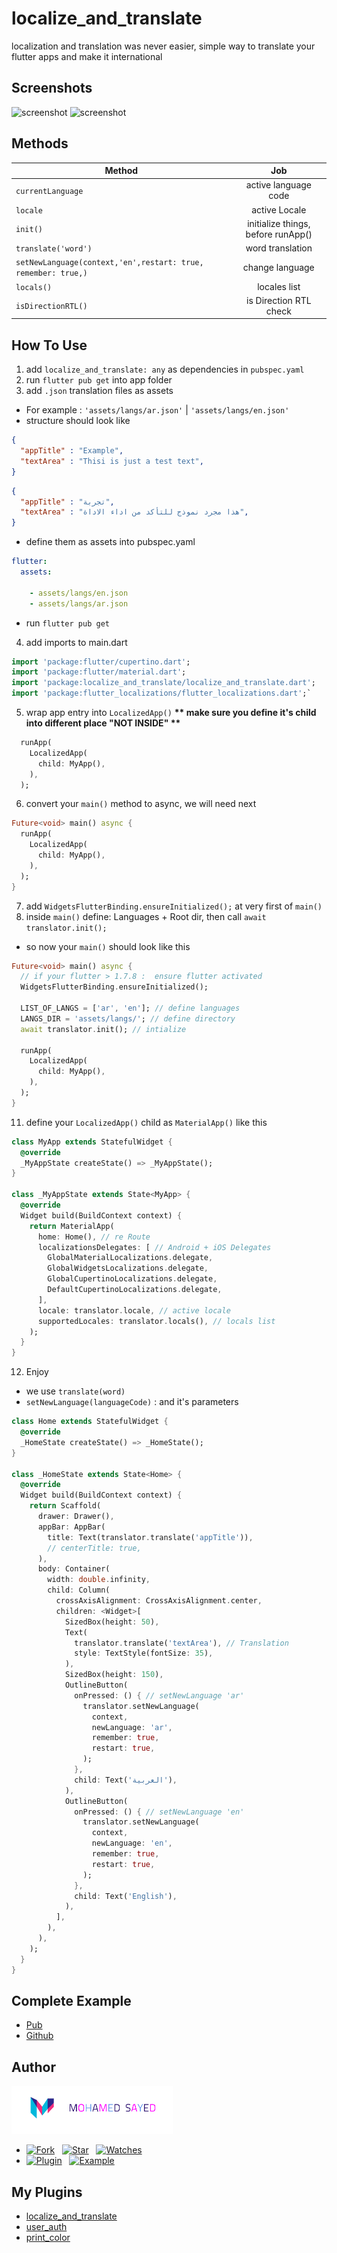 # localize_and_translate
localization and translation was never easier, simple way to translate your flutter apps and make it international

## Screenshots

<img src="https://github.com/MohamedSayed95/localize_and_translate/blob/master/screenshot1.png?raw=true" alt="screenshot" width="200"/><span>  </span><img src="https://github.com/MohamedSayed95/localize_and_translate/blob/master/screenshot2.png?raw=true" alt="screenshot" width="200"/>

## Methods

| Method        | Job           |
| ------------- |:-------------:|
| `currentLanguage` |active language code |
| `locale` |active Locale |
| `init()` |initialize things, before runApp() |
| `translate('word')` |word translation |
| `setNewLanguage(context,'en',restart: true, remember: true,)` |change language |
| `locals()` |locales list |
| `isDirectionRTL()` |is Direction RTL check |

## How To Use

1. add `localize_and_translate: any` as dependencies in `pubspec.yaml` 
2. run `flutter pub get` into app folder
3. add `.json` translation files as assets

* For example : `'assets/langs/ar.json'` | `'assets/langs/en.json'`
* structure should look like

``` json
{
  "appTitle" : "Example",
  "textArea" : "Thisi is just a test text",
}
```

``` json
{
  "appTitle" : "تجربة",
  "textArea" : "هذا مجرد نموذج للتأكد من اداء الاداة",
}
```

* define them as assets into pubspec.yaml

``` yaml
flutter:
  assets:

    - assets/langs/en.json
    - assets/langs/ar.json

```

* run `flutter pub get` 
04. add imports to main.dart

``` dart
import 'package:flutter/cupertino.dart';
import 'package:flutter/material.dart';
import 'package:localize_and_translate/localize_and_translate.dart';
import 'package:flutter_localizations/flutter_localizations.dart';`
```

5. wrap app entry into `LocalizedApp()` 
__** make sure you define it's child into different place "NOT INSIDE" **__

``` dart
  runApp(
    LocalizedApp(
      child: MyApp(),
    ),
  );
```

6. convert your `main()` method to async, we will need next

``` dart
Future<void> main() async {
  runApp(
    LocalizedApp(
      child: MyApp(),
    ),
  );
}
```

7. add `WidgetsFlutterBinding.ensureInitialized();` at very first of `main()` 
8. inside `main()` define: Languages + Root dir, then call `await translator.init();` 

* so now your `main()` should look like this

``` dart
Future<void> main() async {
  // if your flutter > 1.7.8 :  ensure flutter activated
  WidgetsFlutterBinding.ensureInitialized();

  LIST_OF_LANGS = ['ar', 'en']; // define languages
  LANGS_DIR = 'assets/langs/'; // define directory
  await translator.init(); // intialize

  runApp(
    LocalizedApp(
      child: MyApp(),
    ),
  );
}
```

11. define your `LocalizedApp()` child as `MaterialApp()` like this

``` dart
class MyApp extends StatefulWidget {
  @override
  _MyAppState createState() => _MyAppState();
}

class _MyAppState extends State<MyApp> {
  @override
  Widget build(BuildContext context) {
    return MaterialApp(
      home: Home(), // re Route
      localizationsDelegates: [ // Android + iOS Delegates 
        GlobalMaterialLocalizations.delegate,
        GlobalWidgetsLocalizations.delegate,
        GlobalCupertinoLocalizations.delegate,
        DefaultCupertinoLocalizations.delegate,
      ],
      locale: translator.locale, // active locale
      supportedLocales: translator.locals(), // locals list
    );
  }
}
```

12. Enjoy
* we use `translate(word)` 
* `setNewLanguage(languageCode)` : and it's parameters

``` dart
class Home extends StatefulWidget {
  @override
  _HomeState createState() => _HomeState();
}

class _HomeState extends State<Home> {
  @override
  Widget build(BuildContext context) {
    return Scaffold(
      drawer: Drawer(),
      appBar: AppBar(
        title: Text(translator.translate('appTitle')),
        // centerTitle: true,
      ),
      body: Container(
        width: double.infinity,
        child: Column(
          crossAxisAlignment: CrossAxisAlignment.center,
          children: <Widget>[
            SizedBox(height: 50),
            Text(
              translator.translate('textArea'), // Translation
              style: TextStyle(fontSize: 35),
            ),
            SizedBox(height: 150),
            OutlineButton(
              onPressed: () { // setNewLanguage 'ar'
                translator.setNewLanguage(
                  context,
                  newLanguage: 'ar',
                  remember: true,
                  restart: true,
                );
              },
              child: Text('العربية'),
            ),
            OutlineButton(
              onPressed: () { // setNewLanguage 'en'
                translator.setNewLanguage(
                  context,
                  newLanguage: 'en',
                  remember: true,
                  restart: true,
                );
              },
              child: Text('English'),
            ),
          ],
        ),
      ),
    );
  }
}
```

## Complete Example

* [Pub](https://pub.dev/packages/localize_and_translate#-example-tab-)
* [Github](https://github.com/MohamedSayed95/localize_and_translate/tree/master/example)

## Author

[![Mohamed Sayed](./logo.png)](https://msayed.net)

* [![Fork](https://img.shields.io/github/forks/MohamedSayed95/localize_and_translate?style=social)](https://github.com/MohamedSayed95/localize_and_translate/fork) &nbsp; [![Star](https://img.shields.io/github/stars/MohamedSayed95/localize_and_translate?style=social)](https://github.com/MohamedSayed95/localize_and_translate/stargazers) &nbsp; [![Watches](https://img.shields.io/github/watchers/MohamedSayed95/localize_and_translate?style=social)](https://github.com/MohamedSayed95/localize_and_translate/) 
* [![Plugin](https://img.shields.io/badge/Get%20library-pub-blue)](https://pub.dev/packages/localize_and_translate) &nbsp; [![Example](https://img.shields.io/badge/Example-Ex-success)](https://pub.dev/packages/localize_and_translate#-example-tab-)

## My Plugins

* [localize_and_translate](https://pub.dev/packages/localize_and_translate)
* [user_auth](https://pub.dev/packages/user_auth)
* [print_color](https://pub.dev/packages/print_color) 

